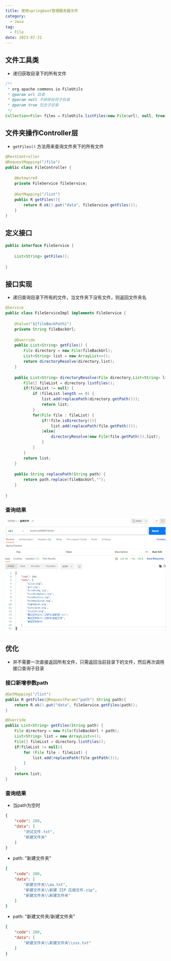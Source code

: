 ```yaml
---
title: 使用springboot管理服务器文件
category:
  - Java
tag:
  - File
date: 2023-07-31
---
```


## 文件工具类
- 递归获取目录下的所有文件
```java
/**
 * org.apache.commons.io.FileUtils
 * @param url 目录
 * @param null 不排除任何子目录
 * @param true 包含子目录
 */
Collection<File> files = FileUtils.listFiles(new File(url), null, true);
```

## 文件夹操作Controller层
- ```getFiles()``` 方法用来查询文件夹下的所有文件
```java
@RestController
@RequestMapping("/file")
public class FileController {

    @Autowired
    private FileService fileService;

    @GetMapping("/list")
    public R getFiles(){
        return R.ok().put("data", fileService.getFiles());
    }
}
```

## 定义接口
```java
public interface FileService {

    List<String> getFiles();

}
```

## 接口实现
- 递归查询目录下所有的文件，当文件夹下没有文件，则返回文件夹名
```java
@Service
public class FileServiceImpl implements FileService {

    @Value("${fileBackPath}")
    private String fileBackUrl;

    @Override
    public List<String> getFiles() {
        File directory = new File(fileBackUrl);
        List<String> list = new ArrayList<>();
        return directoryResolve(directory,list);
    }

    public List<String> directoryResolve(File directory,List<String> list) {
        File[] fileList = directory.listFiles();
        if(fileList != null) {
            if (fileList.length == 0) {
                list.add(replacePath(directory.getPath()));
                return list;
            }
            for(File file : fileList) {
                if(!file.isDirectory()){
                    list.add(replacePath(file.getPath()));
                }else{
                    directoryResolve(new File(file.getPath()),list);
                }
            }
        }
        return list;
    }

    public String replacePath(String path) {
        return path.replace(fileBackUrl,"");
    }

}
```

### 查询结果
![文件](../../.vuepress/public/assets/images/java_01.png)

## 优化
- 并不需要一次直接返回所有文件，只需返回当前目录下的文件，然后再次调用接口查询子目录
### 接口新增参数path
```java
@GetMapping("/list")
public R getFiles(@RequestParam("path") String path){
    return R.ok().put("data", fileService.getFiles(path));
}
```
```java
@Override
public List<String> getFiles(String path) {
    File directory = new File(fileBackUrl + path);
    List<String> list = new ArrayList<>();
    File[] fileList = directory.listFiles();
    if(fileList != null){
        for (File file : fileList) {
            list.add(replacePath(file.getPath()));
        }
    }
    return list;
}
```
### 查询结果
- 当path为空时
```json
{
    "code": 200,
    "data": [
        "测试文件.txt",
        "新建文件夹"
    ]
}
```
- path: "新建文件夹"
```json
{
    "code": 200,
    "data": [
        "新建文件夹\\aa.txt",
        "新建文件夹\\新建 ZIP 压缩文件.zip",
        "新建文件夹\\新建文件夹"
    ]
}
```
- path: "新建文件夹/新建文件夹"
```json
{
    "code": 200,
    "data": [
        "新建文件夹\\新建文件夹\\sss.txt"
    ]
}
```
